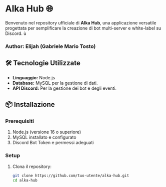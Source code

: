 # Alka Hub 🌐  

Benvenuto nel repository ufficiale di **Alka Hub**, una applicazione versatile progettata per semplificare la creazione di bot multi-server e white-label su Discord.  ù

### Author: Elijah (Gabriele Mario Tosto)

## 🛠️ Tecnologie Utilizzate  
- **Linguaggio:** Node.js  
- **Database:** MySQL per la gestione di dati.  
- **API Discord:** Per la gestione dei bot e degli eventi.  

## 📦 Installazione  

### Prerequisiti  
1. Node.js (versione 16 o superiore)  
2. MySQL installato e configurato  
3. Discord Bot Token e permessi adeguati  

### Setup  
1. Clona il repository:  
   ```bash  
   git clone https://github.com/tuo-utente/alka-hub.git  
   cd alka-hub  
